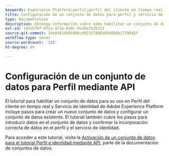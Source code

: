 ```yaml
---
keywords: Experience Platform;perfil;perfil del cliente en tiempo real;solución de problemas;API;habilitar conjunto de datos
title: Configuración de un conjunto de datos para perfil y servicio de identidad mediante API
type: Documentation
description: Obtenga información sobre cómo habilitar un conjunto de datos para su uso con Perfil del cliente en tiempo real y Servicio de identidad mediante las API de Adobe Experience Platform.
exl-id: 142cb7df-072a-4f3a-8a9c-9a78afb35312
source-git-commit: 34e0381d40f884cd92157d08385d889b1739845f
workflow-type: tm+mt
source-wordcount: '122'
ht-degree: 0%

---
```


# Configuración de un conjunto de datos para Perfil mediante API

El tutorial para habilitar un conjunto de datos para su uso en Perfil del cliente en tiempo real y Servicio de identidad de Adobe Experience Platform incluye pasos para crear un nuevo conjunto de datos y configurar un conjunto de datos existente. El tutorial también cubre los pasos para introducir datos en el conjunto de datos y confirmar la incorporación correcta de datos en el perfil y el servicio de identidad.

Para acceder a este tutorial, visite la [Activación de un conjunto de datos para el tutorial Perfil e identidad mediante API](../../catalog/datasets/enable-for-profile.md), parte de la documentación de conjuntos de datos.
